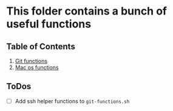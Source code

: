 # This folder contains a bunch of useful functions

## Table of Contents

1. [Git functions](git-functions.sh)
2. [Mac os functions](macos-functions.sh)

## ToDos

- [ ] Add ssh helper functions to `git-functions.sh`
